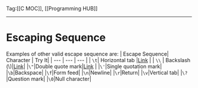 Tag:[[C MOC]], [[Programming HUB]]

---

# Escaping Sequence

Examples of other valid escape sequence are:
|  Escape Sequence|  Character | Try It|
| --- | --- | --- |
| `\t`| Horizontal tab |[Link](https://www.w3schools.com/c/tryc.php?filename=demo_esc_char) |
|   `\\` |  Backslash  (\\)|[Link](https://www.w3schools.com/c/tryc.php?filename=demo_esc_char_backslash)|
|`\"`|Double quote mark|[Link](https://www.w3schools.com/c/tryc.php?filename=demo_esc_char_dblquote) |
|`\'`|Single quotation mark|
|`\b`|Backspace|
|`\f`|Form feed|
|`\n`|Newline|
|`\r`|Return|
|`\v`|Vertical tab|
|`\?`|Question mark|
|`\0`|Null character|


